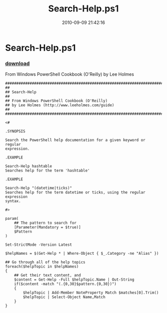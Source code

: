 ﻿---
pid:            2208
poster:         Lee Holmes
title:          Search-Help.ps1
date:           2010-09-09 21:42:16
format:         posh
parent:         0
parent:         0

---

# Search-Help.ps1

### [download](2208.ps1)

From Windows PowerShell Cookbook (O'Reilly) by Lee Holmes

```posh
##############################################################################
##
## Search-Help
##
## From Windows PowerShell Cookbook (O'Reilly)
## by Lee Holmes (http://www.leeholmes.com/guide)
##
##############################################################################

<#

.SYNOPSIS

Search the PowerShell help documentation for a given keyword or regular
expression.

.EXAMPLE

Search-Help hashtable
Searches help for the term 'hashtable'

.EXAMPLE

Search-Help "(datetime|ticks)"
Searches help for the term datetime or ticks, using the regular expression
syntax.

#>

param(
    ## The pattern to search for
    [Parameter(Mandatory = $true)]
    $Pattern
)

Set-StrictMode -Version Latest

$helpNames = $(Get-Help * | Where-Object { $_.Category -ne "Alias" })

## Go through all of the help topics
foreach($helpTopic in $helpNames)
{
    ## Get their text content, and
    $content = Get-Help -Full $helpTopic.Name | Out-String
    if($content -match "(.{0,30}$pattern.{0,30})")
    {
        $helpTopic | Add-Member NoteProperty Match $matches[0].Trim()
        $helpTopic | Select-Object Name,Match
    }
}
```
